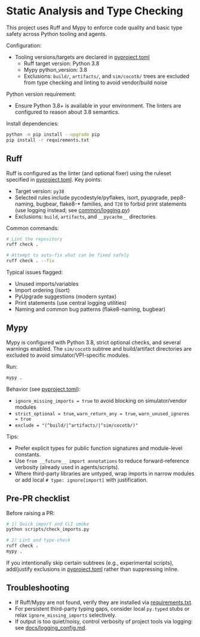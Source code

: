 # Static Analysis and Type Checking

This project uses Ruff and Mypy to enforce code quality and basic type safety across Python tooling and agents.

Configuration:
- Tooling versions/targets are declared in [pyproject.toml](pyproject.toml)
  - Ruff target version: Python 3.8
  - Mypy python_version: 3.8
  - Exclusions: `build/`, `artifacts/`, and `sim/cocotb/` trees are excluded from type checking and linting to avoid vendor/build noise

Python version requirement:
- Ensure Python 3.8+ is available in your environment. The linters are configured to reason about 3.8 semantics.

Install dependencies:
```bash
python -m pip install --upgrade pip
pip install -r requirements.txt
```

## Ruff

Ruff is configured as the linter (and optional fixer) using the ruleset specified in [pyproject.toml](pyproject.toml). Key points:
- Target version: `py38`
- Selected rules include pycodestyle/pyflakes, isort, pyupgrade, pep8-naming, bugbear, flake8-* families, and `T20` to forbid print statements (use logging instead; see [common/logging.py](common/logging.py))
- Exclusions: `build`, `artifacts`, and `__pycache__` directories

Common commands:
```bash
# Lint the repository
ruff check .

# Attempt to auto-fix what can be fixed safely
ruff check . --fix
```

Typical issues flagged:
- Unused imports/variables
- Import ordering (isort)
- PyUpgrade suggestions (modern syntax)
- Print statements (use central logging utilities)
- Naming and common bug patterns (flake8-naming, bugbear)

## Mypy

Mypy is configured with Python 3.8, strict optional checks, and several warnings enabled. The `sim/cocotb` subtree and build/artifact directories are excluded to avoid simulator/VPI-specific modules.

Run:
```bash
mypy .
```

Behavior (see [pyproject.toml](pyproject.toml)):
- `ignore_missing_imports = true` to avoid blocking on simulator/vendor modules
- `strict_optional = true`, `warn_return_any = true`, `warn_unused_ignores = true`
- `exclude = "(^build/|^artifacts/|^sim/cocotb/)"`

Tips:
- Prefer explicit types for public function signatures and module-level constants.
- Use `from __future__ import annotations` to reduce forward-reference verbosity (already used in agents/scripts).
- Where third-party libraries are untyped, wrap imports in narrow modules or add local `# type: ignore[import]` with justification.

## Pre-PR checklist

Before raising a PR:
```bash
# 1) Quick import and CLI smoke
python scripts/check_imports.py

# 2) Lint and type-check
ruff check .
mypy .
```

If you intentionally skip certain subtrees (e.g., experimental scripts), add/justify exclusions in [pyproject.toml](pyproject.toml) rather than suppressing inline.

## Troubleshooting

- If Ruff/Mypy are not found, verify they are installed via [requirements.txt](requirements.txt).
- For persistent third-party typing gaps, consider local `py.typed` stubs or relax `ignore_missing_imports` selectively.
- If output is too quiet/noisy, control verbosity of project tools via logging: see [docs/logging_config.md](docs/logging_config.md).